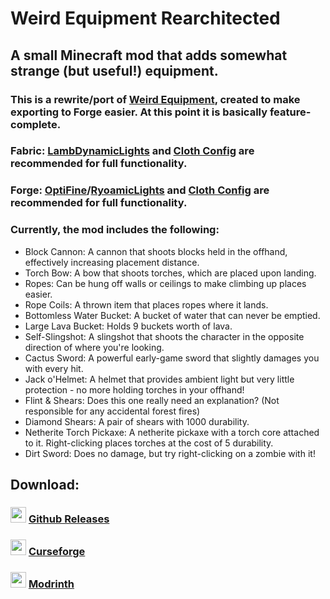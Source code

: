 # Weird Equipment Rearchitected
## A small Minecraft mod that adds somewhat strange (but useful!) equipment.
### This is a rewrite/port of [Weird Equipment](https://github.com/VioletRoses/WeirdEquipment), created to make exporting to Forge easier. At this point it is basically feature-complete.
### Fabric: [LambDynamicLights](https://github.com/LambdAurora/LambDynamicLights) and [Cloth Config](https://github.com/shedaniel/cloth-config) are recommended for full functionality.
### Forge: [OptiFine](https://optifine.net/downloads)/[RyoamicLights](https://modrinth.com/mod/ryoamiclights) and [Cloth Config](https://github.com/shedaniel/cloth-config) are recommended for full functionality.

### Currently, the mod includes the following:
* Block Cannon: A cannon that shoots blocks held in the offhand, effectively increasing placement distance.
* Torch Bow: A bow that shoots torches, which are placed upon landing.
* Ropes: Can be hung off walls or ceilings to make climbing up places easier.
* Rope Coils: A thrown item that places ropes where it lands.
* Bottomless Water Bucket: A bucket of water that can never be emptied.
* Large Lava Bucket: Holds 9 buckets worth of lava.
* Self-Slingshot: A slingshot that shoots the character in the opposite direction of where you're looking.
* Cactus Sword: A powerful early-game sword that slightly damages you with every hit.
* Jack o'Helmet: A helmet that provides ambient light but very little protection - no more holding torches in your offhand!
* Flint & Shears: Does this one really need an explanation? (Not responsible for any accidental forest fires)
* Diamond Shears: A pair of shears with 1000 durability.
* Netherite Torch Pickaxe: A netherite pickaxe with a torch core attached to it. Right-clicking places torches at the cost of 5 durability.
* Dirt Sword: Does no damage, but try right-clicking on a zombie with it!

## Download:
### <img src="https://camo.githubusercontent.com/ce7d984a9a92f8f610e17795df90bad1fc2ac27f42078bd26db5f67395fbf62a/68747470733a2f2f637369732e706163652e6564752f7e736368617266662f706163656d6f62696c656c61622f696d616765732f6769746875622e6a7067" width="25" height="25"> [Github Releases](https://github.com/VioletRoses/WeirdEquipmentRearchitected/releases)
### <img src="https://styles.redditmedia.com/t5_3errm/styles/communityIcon_626lcjroufc61.png?width=256&s=649b71858126bcbb3e49b57ce6ec640f5e7ecba4" width="25" height="25"> [Curseforge](https://www.curseforge.com/minecraft/mc-mods/weird-equipment)
### <img src="https://docs.modrinth.com/img/logo.svg" width="25" height="25"> [Modrinth](https://modrinth.com/mod/weird-equipment)
